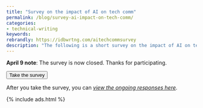 ```yaml
---
title: "Survey on the impact of AI on tech comm"
permalink: /blog/survey-ai-impact-on-tech-comm/
categories:
- technical-writing
keywords:
rebrandly: https://idbwrtng.com/aitechcommsurvey
description: "The following is a short survey on the impact of AI on tech comm, specifically on technical writing and producing documentation. Many speculate that AI tools might soon automate many tech writing tasks, and there's growing concern that major disruption is imminent. Is that future dystopian, or will it unlock new opportunities? This survey seeks to take the pulse of tech comm, gathering the thoughts and feelings that tech writers have about AI and whether it will transform the practice of documentation."
---
```


**April 9 note**: The survey is now closed. Thanks for participating.

<a href="https://idbwrtng.com/ai-survey-tech-comm"><button type="button" class="btn btn-info">Take the survey</button></a>

After you take the survey, you can [*view the ongoing responses here*](https://idbwrtng.com/ai-survey-tech-comm-results).

{% include ads.html %}
